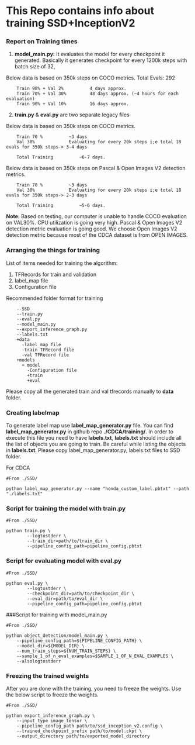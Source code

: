 # This Repo contains info about training SSD+InceptionV2

### Report on Training times

1. **model_main.py:** It evaluates the model for every checkpoint it generated. Basically it generates checkpoint for every 1200k steps with batch size of 32,

Below data is based on 350k steps on COCO metrics.
	Total Evals: 292
```
	Train 98% + Val 2%			4 days approx.
	Train 70% + Val 30%			48 days approx. (~4 hours for each evaluation)
	Train 90% + Val 10%		  	16 days approx.
```

2. **train.py** & **eval.py** are two separate legacy files

 Below data is based on 350k steps on COCO metrics.
```	
	Train 70 %			~3 days 
	Val 30%				Evaluating for every 20k steps i;e total 18 evals for 350k steps-> 3-4 days

	Total Training			~6-7 days.
```

   Below data is based on 350k steps on Pascal & Open Images V2 detection metrics.
	
```
	Train 70 %			~3 days 
	Val 30%				Evaluating for every 20k steps i;e total 18 evals for 350k steps-> 2-3 days

	Total Training			~5-6 days.
```
**Note:** Based on testing, our computer is unable to handle COCO evaluation on VAL30%. CPU utilization is going very high. Pascal & Open Images V2 detection metric evaluation is going good. We choose Open Images V2 detection metric because most of the CDCA dataset is from OPEN IMAGES.


### Arranging the things for training

List of items needed for training the algorithm:
1. TFRecords for train and validation
2. label_map file
3. Configuration file 

Recommended folder format for training

```
    --SSD
	--train.py
	--eval.py
	--model_main.py
	--export_inference_graph.py
	--labels.txt
	+data
	  -label_map file
	  -train TFRecord file
	  -val TFRecord file
	+models
	  + model
	    -Configuration file 
	    +train
	    +eval
```

Please copy all the generated train and val tfrecords manually to **data** folder. 

### Creating labelmap

To generate label map use **label_map_generator.py** file. You can find **label_map_generator.py** in githuib repo **./CDCA/training/**. In order to execute this file you need to have **labels.txt**, **labels.txt** should include all the list of objects you are going to train. Be careful while listing the objects in **labels.txt**. Please copy label_map_generator.py, labels.txt files to SSD folder.

For CDCA
```
#From ./SSD/

python label_map_generator.py --name "honda_custom_label.pbtxt" --path "./labels.txt"

```

### Script for training the model with train.py

```
#From ./SSD/

python train.py \
        --logtostderr \
        --train_dir=path/to/train_dir \
        --pipeline_config_path=pipeline_config.pbtxt

```

### Script for evaluating model with eval.py

```
#From ./SSD/

python eval.py \
        --logtostderr \
        --checkpoint_dir=path/to/checkpoint_dir \
        --eval_dir=path/to/eval_dir \
        --pipeline_config_path=pipeline_config.pbtxt
```

###Script for training with model_main.py

```
#From ./SSD/

python object_detection/model_main.py \
    --pipeline_config_path=${PIPELINE_CONFIG_PATH} \
    --model_dir=${MODEL_DIR} \
    --num_train_steps=${NUM_TRAIN_STEPS} \
    --sample_1_of_n_eval_examples=$SAMPLE_1_OF_N_EVAL_EXAMPLES \
    --alsologtostderr

```

### Freezing the trained weights
After you are done with the training, you need to freeze the weights. Use the below script to freeze the weights.

```
#From ./SSD/

python export_inference_graph.py \
    --input_type image_tensor \
    --pipeline_config_path path/to/ssd_inception_v2.config \
    --trained_checkpoint_prefix path/to/model.ckpt \
    --output_directory path/to/exported_model_directory
```
